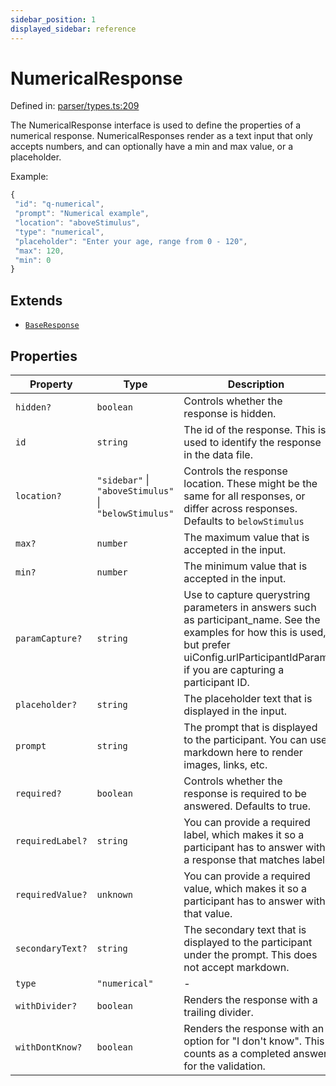 ```yaml
---
sidebar_position: 1
displayed_sidebar: reference
---
```


# NumericalResponse

Defined in: [parser/types.ts:209](https://github.com/revisit-studies/study/blob/cc971c3a87dd8aa25af38cb8fdda41a9d7f7e906/src/parser/types.ts#L209)

The NumericalResponse interface is used to define the properties of a numerical response.
NumericalResponses render as a text input that only accepts numbers, and can optionally have a min and max value, or a placeholder.

Example:
```js
{
 "id": "q-numerical",
 "prompt": "Numerical example",
 "location": "aboveStimulus",
 "type": "numerical",
 "placeholder": "Enter your age, range from 0 - 120",
 "max": 120,
 "min": 0
}
```

## Extends

- [`BaseResponse`](BaseResponse.md)

## Properties

| Property | Type | Description | Inherited from | Defined in |
| ------ | ------ | ------ | ------ | ------ |
| <a id="hidden"></a> `hidden?` | `boolean` | Controls whether the response is hidden. | [`BaseResponse`](BaseResponse.md).[`hidden`](BaseResponse.md#hidden) | [parser/types.ts:185](https://github.com/revisit-studies/study/blob/cc971c3a87dd8aa25af38cb8fdda41a9d7f7e906/src/parser/types.ts#L185) |
| <a id="id"></a> `id` | `string` | The id of the response. This is used to identify the response in the data file. | [`BaseResponse`](BaseResponse.md).[`id`](BaseResponse.md#id) | [parser/types.ts:169](https://github.com/revisit-studies/study/blob/cc971c3a87dd8aa25af38cb8fdda41a9d7f7e906/src/parser/types.ts#L169) |
| <a id="location"></a> `location?` | `"sidebar"` \| `"aboveStimulus"` \| `"belowStimulus"` | Controls the response location. These might be the same for all responses, or differ across responses. Defaults to `belowStimulus` | [`BaseResponse`](BaseResponse.md).[`location`](BaseResponse.md#location) | [parser/types.ts:177](https://github.com/revisit-studies/study/blob/cc971c3a87dd8aa25af38cb8fdda41a9d7f7e906/src/parser/types.ts#L177) |
| <a id="max"></a> `max?` | `number` | The maximum value that is accepted in the input. | - | [parser/types.ts:216](https://github.com/revisit-studies/study/blob/cc971c3a87dd8aa25af38cb8fdda41a9d7f7e906/src/parser/types.ts#L216) |
| <a id="min"></a> `min?` | `number` | The minimum value that is accepted in the input. | - | [parser/types.ts:214](https://github.com/revisit-studies/study/blob/cc971c3a87dd8aa25af38cb8fdda41a9d7f7e906/src/parser/types.ts#L214) |
| <a id="paramcapture"></a> `paramCapture?` | `string` | Use to capture querystring parameters in answers such as participant_name. See the examples for how this is used, but prefer uiConfig.urlParticipantIdParam if you are capturing a participant ID. | [`BaseResponse`](BaseResponse.md).[`paramCapture`](BaseResponse.md#paramcapture) | [parser/types.ts:183](https://github.com/revisit-studies/study/blob/cc971c3a87dd8aa25af38cb8fdda41a9d7f7e906/src/parser/types.ts#L183) |
| <a id="placeholder"></a> `placeholder?` | `string` | The placeholder text that is displayed in the input. | - | [parser/types.ts:212](https://github.com/revisit-studies/study/blob/cc971c3a87dd8aa25af38cb8fdda41a9d7f7e906/src/parser/types.ts#L212) |
| <a id="prompt"></a> `prompt` | `string` | The prompt that is displayed to the participant. You can use markdown here to render images, links, etc. | [`BaseResponse`](BaseResponse.md).[`prompt`](BaseResponse.md#prompt) | [parser/types.ts:171](https://github.com/revisit-studies/study/blob/cc971c3a87dd8aa25af38cb8fdda41a9d7f7e906/src/parser/types.ts#L171) |
| <a id="required"></a> `required?` | `boolean` | Controls whether the response is required to be answered. Defaults to true. | [`BaseResponse`](BaseResponse.md).[`required`](BaseResponse.md#required) | [parser/types.ts:175](https://github.com/revisit-studies/study/blob/cc971c3a87dd8aa25af38cb8fdda41a9d7f7e906/src/parser/types.ts#L175) |
| <a id="requiredlabel"></a> `requiredLabel?` | `string` | You can provide a required label, which makes it so a participant has to answer with a response that matches label. | [`BaseResponse`](BaseResponse.md).[`requiredLabel`](BaseResponse.md#requiredlabel) | [parser/types.ts:181](https://github.com/revisit-studies/study/blob/cc971c3a87dd8aa25af38cb8fdda41a9d7f7e906/src/parser/types.ts#L181) |
| <a id="requiredvalue"></a> `requiredValue?` | `unknown` | You can provide a required value, which makes it so a participant has to answer with that value. | [`BaseResponse`](BaseResponse.md).[`requiredValue`](BaseResponse.md#requiredvalue) | [parser/types.ts:179](https://github.com/revisit-studies/study/blob/cc971c3a87dd8aa25af38cb8fdda41a9d7f7e906/src/parser/types.ts#L179) |
| <a id="secondarytext"></a> `secondaryText?` | `string` | The secondary text that is displayed to the participant under the prompt. This does not accept markdown. | [`BaseResponse`](BaseResponse.md).[`secondaryText`](BaseResponse.md#secondarytext) | [parser/types.ts:173](https://github.com/revisit-studies/study/blob/cc971c3a87dd8aa25af38cb8fdda41a9d7f7e906/src/parser/types.ts#L173) |
| <a id="type"></a> `type` | `"numerical"` | - | - | [parser/types.ts:210](https://github.com/revisit-studies/study/blob/cc971c3a87dd8aa25af38cb8fdda41a9d7f7e906/src/parser/types.ts#L210) |
| <a id="withdivider"></a> `withDivider?` | `boolean` | Renders the response with a trailing divider. | [`BaseResponse`](BaseResponse.md).[`withDivider`](BaseResponse.md#withdivider) | [parser/types.ts:187](https://github.com/revisit-studies/study/blob/cc971c3a87dd8aa25af38cb8fdda41a9d7f7e906/src/parser/types.ts#L187) |
| <a id="withdontknow"></a> `withDontKnow?` | `boolean` | Renders the response with an option for "I don't know". This counts as a completed answer for the validation. | [`BaseResponse`](BaseResponse.md).[`withDontKnow`](BaseResponse.md#withdontknow) | [parser/types.ts:189](https://github.com/revisit-studies/study/blob/cc971c3a87dd8aa25af38cb8fdda41a9d7f7e906/src/parser/types.ts#L189) |
